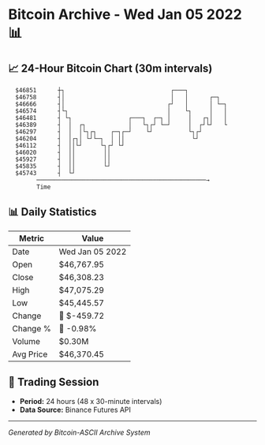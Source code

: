 # Bitcoin Archive - Wed Jan 05 2022 📊

## 📈 24-Hour Bitcoin Chart (30m intervals)

```
  $46851      ┼┐                              ┌───┐            
  $46758      ┤│                              │   │      ┌─┐   
  $46666      ┤│                             ┌┘   │      │ └─┐ 
  $46574      ┤└┐                            │    └┐     │   │ 
  $46481      ┤ └┐                ┌───┐  ┌─┐ │     │   ┌┐│   │ 
  $46389      ┤  │  ┌┐            │   └┐┌┘ └─┘     │  ┌┘└┘   └ 
  $46297      ┤  │  │└┐┌┐    ┌─┐┌─┘    └┘          └┐┌┘        
  $46204      ┤  │┌┐│ └┘└─┐  │ ││                   └┘         
  $46112      ┤  ││└┘     └┐┌┘ └┘                              
  $46020      ┤  ││        ││                                  
  $45927      ┤  ││        ││                                  
  $45835      ┤  ││        └┘                                  
  $45743      ┤  └┘                                            
        ────────────────────────────────────────────────→
        Time
```

## 📊 Daily Statistics

| Metric | Value |
|--------|-------|
| Date | Wed Jan 05 2022 |
| Open | $46,767.95 |
| Close | $46,308.23 |
| High | $47,075.29 |
| Low | $45,445.57 |
| Change | 🔴 $-459.72 |
| Change % | 🔴 -0.98% |
| Volume | $0.30M |
| Avg Price | $46,370.45 |

## 📅 Trading Session

- **Period:** 24 hours (48 x 30-minute intervals)
- **Data Source:** Binance Futures API

---
*Generated by Bitcoin-ASCII Archive System*
